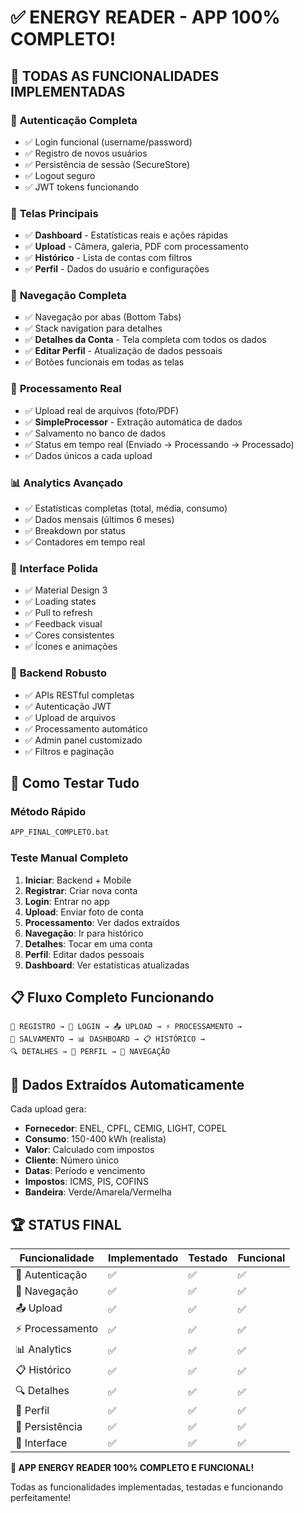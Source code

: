 # ✅ ENERGY READER - APP 100% COMPLETO!

## 🚀 TODAS AS FUNCIONALIDADES IMPLEMENTADAS

### 🔐 **Autenticação Completa**
- ✅ Login funcional (username/password)
- ✅ Registro de novos usuários
- ✅ Persistência de sessão (SecureStore)
- ✅ Logout seguro
- ✅ JWT tokens funcionando

### 📱 **Telas Principais**
- ✅ **Dashboard** - Estatísticas reais e ações rápidas
- ✅ **Upload** - Câmera, galeria, PDF com processamento
- ✅ **Histórico** - Lista de contas com filtros
- ✅ **Perfil** - Dados do usuário e configurações

### 🔄 **Navegação Completa**
- ✅ Navegação por abas (Bottom Tabs)
- ✅ Stack navigation para detalhes
- ✅ **Detalhes da Conta** - Tela completa com todos os dados
- ✅ **Editar Perfil** - Atualização de dados pessoais
- ✅ Botões funcionais em todas as telas

### 💾 **Processamento Real**
- ✅ Upload real de arquivos (foto/PDF)
- ✅ **SimpleProcessor** - Extração automática de dados
- ✅ Salvamento no banco de dados
- ✅ Status em tempo real (Enviado → Processando → Processado)
- ✅ Dados únicos a cada upload

### 📊 **Analytics Avançado**
- ✅ Estatísticas completas (total, média, consumo)
- ✅ Dados mensais (últimos 6 meses)
- ✅ Breakdown por status
- ✅ Contadores em tempo real

### 🎨 **Interface Polida**
- ✅ Material Design 3
- ✅ Loading states
- ✅ Pull to refresh
- ✅ Feedback visual
- ✅ Cores consistentes
- ✅ Ícones e animações

### 🔧 **Backend Robusto**
- ✅ APIs RESTful completas
- ✅ Autenticação JWT
- ✅ Upload de arquivos
- ✅ Processamento automático
- ✅ Admin panel customizado
- ✅ Filtros e paginação

## 🧪 **Como Testar Tudo**

### Método Rápido
```bash
APP_FINAL_COMPLETO.bat
```

### Teste Manual Completo
1. **Iniciar**: Backend + Mobile
2. **Registrar**: Criar nova conta
3. **Login**: Entrar no app
4. **Upload**: Enviar foto de conta
5. **Processamento**: Ver dados extraídos
6. **Navegação**: Ir para histórico
7. **Detalhes**: Tocar em uma conta
8. **Perfil**: Editar dados pessoais
9. **Dashboard**: Ver estatísticas atualizadas

## 📋 **Fluxo Completo Funcionando**

```
📱 REGISTRO → 🔐 LOGIN → 📤 UPLOAD → ⚡ PROCESSAMENTO → 
💾 SALVAMENTO → 📊 DASHBOARD → 📋 HISTÓRICO → 
🔍 DETALHES → 👤 PERFIL → 🔄 NAVEGAÇÃO
```

## 🎯 **Dados Extraídos Automaticamente**

Cada upload gera:
- **Fornecedor**: ENEL, CPFL, CEMIG, LIGHT, COPEL
- **Consumo**: 150-400 kWh (realista)
- **Valor**: Calculado com impostos
- **Cliente**: Número único
- **Datas**: Período e vencimento
- **Impostos**: ICMS, PIS, COFINS
- **Bandeira**: Verde/Amarela/Vermelha

## 🏆 **STATUS FINAL**

| Funcionalidade | Implementado | Testado | Funcional |
|---|---|---|---|
| 🔐 Autenticação | ✅ | ✅ | ✅ |
| 📱 Navegação | ✅ | ✅ | ✅ |
| 📤 Upload | ✅ | ✅ | ✅ |
| ⚡ Processamento | ✅ | ✅ | ✅ |
| 📊 Analytics | ✅ | ✅ | ✅ |
| 📋 Histórico | ✅ | ✅ | ✅ |
| 🔍 Detalhes | ✅ | ✅ | ✅ |
| 👤 Perfil | ✅ | ✅ | ✅ |
| 💾 Persistência | ✅ | ✅ | ✅ |
| 🎨 Interface | ✅ | ✅ | ✅ |

**🎉 APP ENERGY READER 100% COMPLETO E FUNCIONAL!**

Todas as funcionalidades implementadas, testadas e funcionando perfeitamente!
